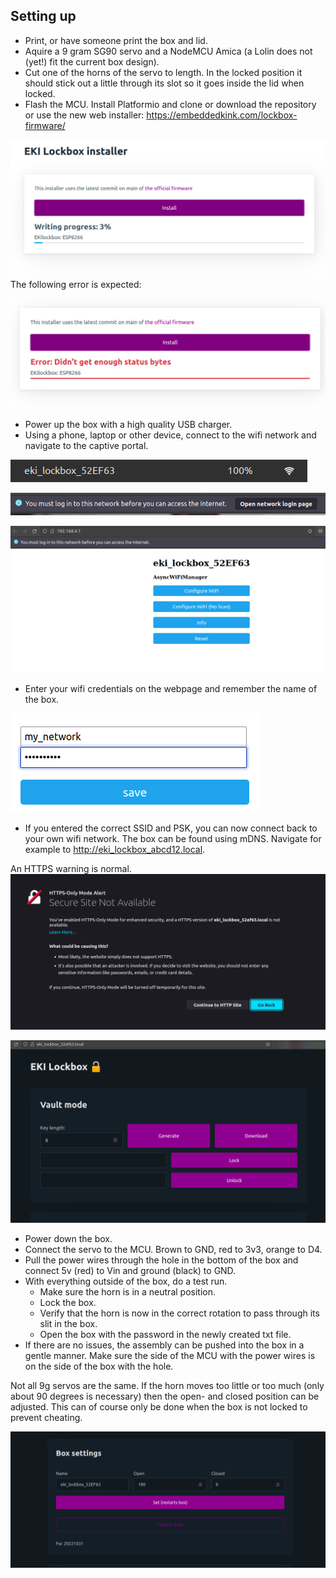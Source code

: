 ## Setting up

- Print, or have someone print the box and lid.
- Aquire a 9 gram SG90 servo and a NodeMCU Amica (a Lolin does not (yet!) fit the current box design).
- Cut one of the horns of the servo to length. In the locked position it should stick out a little through its slot so it goes inside the lid when locked.
- Flash the MCU. Install Platformio and clone or download the repository or use the new web installer: <https://embeddedkink.com/lockbox-firmware/>

![The web interface of the box](assets/img/setup/installer-installing.png)
The following error is expected:

![The web interface of the box](assets/img/setup/installer-error.png)

- Power up the box with a high quality USB charger.
- Using a phone, laptop or other device, connect to the wifi network and navigate to the captive portal.

![The web interface of the box](assets/img/setup/wifi.png)

![The web interface of the box](assets/img/setup/portal.png)

![The web interface of the box](assets/img/setup/config_page.png)

- Enter your wifi credentials on the webpage and remember the name of the box.

![The web interface of the box](assets/img/setup/save.png)

- If you entered the correct SSID and PSK, you can now connect back to your own wifi network. The box can be found using mDNS. Navigate for example to <http://eki_lockbox_abcd12.local>.

An HTTPS warning is normal.
![The web interface of the box](assets/img/setup/https_only.png)

![The web interface of the box](assets/img/setup/webpage.png)

- Power down the box.
- Connect the servo to the MCU. Brown to GND, red to 3v3, orange to D4.
- Pull the power wires through the hole in the bottom of the box and connect 5v (red) to Vin and ground (black) to GND.
- With everything outside of the box, do a test run.
  - Make sure the horn is in a neutral position.
  - Lock the box.
  - Verify that the horn is now in the correct rotation to pass through its slit in the box.
  - Open the box with the password in the newly created txt file.
- If there are no issues, the assembly can be pushed into the box in a gentle manner. Make sure the side of the MCU with the power wires is on the side of the box with the hole.

Not all 9g servos are the same. If the horn moves too little or too much (only about 90 degrees is necessary) then the open- and closed position can be adjusted. This can of course only be done when the box is not locked to prevent cheating.

![The web interface of the box](assets/img/setup/settings.png)
